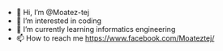 - 👋 Hi, I’m @Moatez-tej
- 👀 I’m interested in coding
- 🌱 I’m currently learning informatics engineering
- 📫 How to reach me https://www.facebook.com/Moateztej/

<!---
Moatez-tej/Moatez-tej is a ✨ special ✨ repository because its `README.md` (this file) appears on your GitHub profile.
You can click the Preview link to take a look at your changes.
--->

